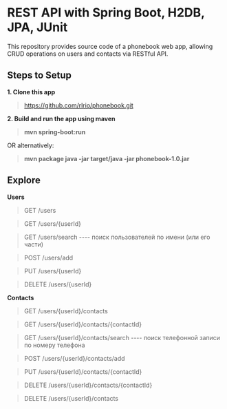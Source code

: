 # REST API with Spring Boot, H2DB, JPA, JUnit
This repository provides source code of a phonebook web app, allowing CRUD operations on users and contacts via RESTful API.

  
    
## Steps to Setup

**1. Clone this app**
> https://github.com/rlrio/phonebook.git  

**2. Build and run the app using maven**
> **mvn spring-boot:run**  
   
OR alternatively:  
> **mvn package java -jar target/java -jar phonebook-1.0.jar**

## Explore

**Users**
> GET /users

> GET /users/{userId}
 
> GET /users/search ---- поиск пользователей по имени (или его части)

> POST /users/add

> PUT /users/{userId}

> DELETE /users/{userId}  
  
**Contacts**  

> GET /users/{userId}/contacts

> GET /users/{userId}/contacts/{contactId}

> GET /users/{userId}/contacts/search ---- поиск телефонной записи по номеру телефона
  
> POST /users/{userId}/contacts/add 
 
> PUT /users/{userId}/contacts/{contactId}

> DELETE /users/{userId}/contacts/{contactId} 

> DELETE /users/{userId}/contacts 

